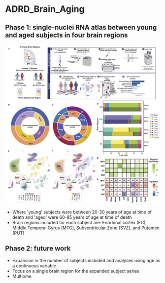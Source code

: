 # ADRD_Brain_Aging
## Phase 1: single-nuclei RNA atlas between young and aged subjects in four brain regions
<img src="phase1/figures/P1_Figure1_Draft_MEM.png" width="640px" />

- Where 'young' subjects were between 20-30 years of age at time of death and 'aged' were 60-85 years of age at time of death
- Brain regions included for each subject are: Enorhinal cortex (EC), Middle Temporal Gyrus (MTG), Subventricular Zone (SVZ), and Putamen (PUT)
  
## Phase 2: future work
- Expansion in the number of subjects included and analyses using age as a continuous variable
- Focus on a single brain region for the expanded subject series
- Multiome

